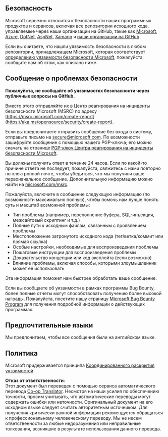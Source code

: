 <!--
CO_OP_TRANSLATOR_METADATA:
{
  "original_hash": "2d33a71bed73d6daee78e2d473ece975",
  "translation_date": "2025-07-09T06:50:38+00:00",
  "source_file": "SECURITY.md",
  "language_code": "ru"
}
-->
## Безопасность

Microsoft серьезно относится к безопасности наших программных продуктов и сервисов, включая все репозитории исходного кода, управляемые через наши организации на GitHub, такие как [Microsoft](https://github.com/microsoft), [Azure](https://github.com/Azure), [DotNet](https://github.com/dotnet), [AspNet](https://github.com/aspnet), [Xamarin](https://github.com/xamarin) и [наши организации на GitHub](https://opensource.microsoft.com/).

Если вы считаете, что нашли уязвимость безопасности в любом репозитории, принадлежащем Microsoft, которая соответствует [определению уязвимости безопасности Microsoft](https://aka.ms/opensource/security/definition), пожалуйста, сообщите нам об этом, как описано ниже.

## Сообщение о проблемах безопасности

**Пожалуйста, не сообщайте об уязвимостях безопасности через публичные вопросы на GitHub.**

Вместо этого отправляйте их в Центр реагирования на инциденты безопасности Microsoft (MSRC) по адресу [https://msrc.microsoft.com/create-report](https://aka.ms/opensource/security/create-report).

Если вы предпочитаете отправить сообщение без входа в систему, отправьте письмо на [secure@microsoft.com](mailto:secure@microsoft.com). По возможности зашифруйте сообщение с помощью нашего PGP-ключа; его можно скачать на странице [PGP-ключ Центра реагирования на инциденты безопасности Microsoft](https://aka.ms/opensource/security/pgpkey).

Вы должны получить ответ в течение 24 часов. Если по какой-то причине ответа не последует, пожалуйста, свяжитесь с нами повторно по электронной почте, чтобы убедиться, что мы получили ваше первоначальное сообщение. Дополнительную информацию можно найти на [microsoft.com/msrc](https://aka.ms/opensource/security/msrc).

Пожалуйста, включите в сообщение следующую информацию (по возможности максимально полную), чтобы помочь нам лучше понять суть и масштаб возможной проблемы:

  * Тип проблемы (например, переполнение буфера, SQL-инъекция, межсайтовый скриптинг и т.д.)
  * Полные пути к исходным файлам, связанным с проявлением проблемы
  * Местоположение затронутого исходного кода (тег/ветка/коммит или прямая ссылка)
  * Особые настройки, необходимые для воспроизведения проблемы
  * Пошаговые инструкции для воспроизведения проблемы
  * Доказательство концепции или код эксплойта (если возможно)
  * Влияние проблемы, включая способы, которыми злоумышленник может её использовать

Эта информация поможет нам быстрее обработать ваше сообщение.

Если вы сообщаете об уязвимости в рамках программы Bug Bounty, более полные отчеты могут способствовать получению более высокой награды. Пожалуйста, посетите нашу страницу [Microsoft Bug Bounty Program](https://aka.ms/opensource/security/bounty) для получения подробной информации о действующих программах.

## Предпочтительные языки

Мы предпочитаем, чтобы все сообщения были на английском языке.

## Политика

Microsoft придерживается принципа [Координированного раскрытия уязвимостей](https://aka.ms/opensource/security/cvd).

**Отказ от ответственности**:  
Этот документ был переведен с помощью сервиса автоматического перевода [Co-op Translator](https://github.com/Azure/co-op-translator). Несмотря на наши усилия по обеспечению точности, просим учитывать, что автоматические переводы могут содержать ошибки или неточности. Оригинальный документ на его исходном языке следует считать авторитетным источником. Для получения критически важной информации рекомендуется обращаться к профессиональному человеческому переводу. Мы не несем ответственности за любые недоразумения или неправильные толкования, возникшие в результате использования данного перевода.